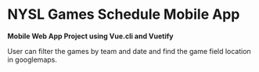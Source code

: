 # NYSL Games Schedule Mobile App

**Mobile Web App Project using Vue.cli and Vuetify**

User can filter the games by team and date and find the game field location in googlemaps.

